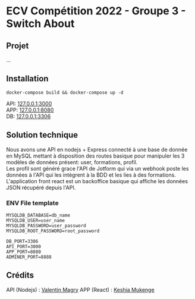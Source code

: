 # ECV Compétition 2022 - Groupe 3 - Switch About

## Projet

...

## Installation

`docker-compose build && docker-compose up -d` <br>

API: [127.0.0.1:3000](http://127.0.0.1:3000) <br>
APP: [127.0.0.1:8080](http://127.0.0.1:8080) <br>
DB: [127.0.0.1:3306](http://127.0.0.1:3306) <br>

## Solution technique

Nous avons une API en nodejs + Express connecté à une base de donnée en MySQL mettant à disposition des routes basique pour manipuler les 3 modèles de données présent: user, formations, profil. 
<br>
Les profil sont généré grace l'API de Jotform qui via un webhook poste les données à l'API qui les intègrent à la BDD et les lies à des formations. 
<br>
L'application front react est un backoffice basique qui affiche les données JSON récupéré depuis l'API.


### ENV File template

```env
MYSQLDB_DATABASE=db_name
MYSQLDB_USER=user_name
MYSQLDB_PASSWORD=user_password
MYSQLDB_ROOT_PASSWORD=root_password

DB_PORT=3306
API_PORT=3000
APP_PORT=8080
ADMINER_PORT=8888
```


## Crédits

API (Nodejs) : [Valentin Magry](https://github.com/ValMgr)
APP (React) : [Keshia Mukenge](https://github.com/keshiamukenge)
